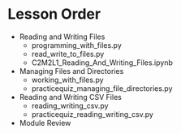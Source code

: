 # Lesson Order

* Reading and Writing Files
  * programming_with_files.py
  * read_write_to_files.py
  * C2M2L1_Reading_And_Writing_Files.ipynb
* Managing Files and Directories
  * working_with_files.py
  * practicequiz_managing_file_directories.py
* Reading and Writing CSV Files
  * reading_writing_csv.py
  * practicequiz_reading_writing_csv.py
* Module Review
